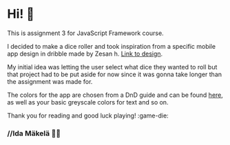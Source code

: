 # Hi! :sparkler:

This is assignment 3 for JavaScript Framework course. 

I decided to make a dice roller and took inspiration from a specific mobile app design in dribble made by Zesan h. [Link to design](https://dribbble.com/shots/17423785-Weather-Interface).

My initial idea was letting the user select what dice they wanted to roll but that project had to be put aside for now since it was gonna take longer than the assignment was made for. 

The colors for the app are chosen from a DnD guide and can be found [here](https://www.redraggedfiend.com/introduction-hex-mapping/#mobile-header-left-nav), as well as your basic greyscale colors for text and so on.

Thank you for reading and good luck playing! :game-die:

### //Ida Mäkelä :ok_woman: